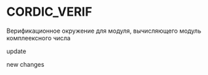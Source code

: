 # CORDIC_VERIF

Верификационное окружение для модуля, вычисляющего модуль комплеексного числа 

update 

new changes
